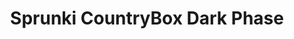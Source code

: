 ---
slug: sprunki-countrybox-dark-phase
title: Sprunki CountryBox Dark Phase
description: "Sprunki CountryBox Dark Phase is an exciting online game. Play for free directly in your browser!"
icon: /images/popular_mods/Sprunki CountryBox Dark Phase.png
url: https://wowtbc.net/sprunkin/countrybox-dark-phase/index.html
previewImage: /images/popular_mods/Sprunki CountryBox Dark Phase.png
type: popular mods

# SEO配置
seo:
  title: "Sprunki CountryBox Dark Phase - Play Free Online Game | Fun Browser Games"
  description: "Sprunki CountryBox Dark Phase - Play this fun online game for free in your browser. No download required!"
  ogImage: "/images/popular_mods/Sprunki CountryBox Dark Phase.png"
  keywords: "sprunki-countrybox-dark-phase, online game, browser game, free game, popular mods game, play online"

videoUrls:
  - https://www.youtube.com/embed/example1
  - https://www.youtube.com/embed/example2

whyPlay:
  title: "Why Play Sprunki CountryBox Dark Phase?"
  items:
    - "Immersive Gameplay: Sprunki CountryBox Dark Phase offers an engaging and immersive gaming experience that will keep you entertained for hours"
    - "Challenging Levels: Test your skills with increasingly difficult challenges and obstacles"
    - "Beautiful Graphics: Enjoy stunning visuals and smooth animations that bring the game world to life"
    - "Regular Updates: New content and features are added regularly to keep the game fresh and exciting"
    - "Free to Play: Experience all the fun without spending a penny"
    - "Community Features: Connect with other players, share strategies, and compete for high scores"
    - "Cross-Platform: Play on any device with a web browser, no downloads required"

features:
  title: "Key Features of Sprunki CountryBox Dark Phase"
  image: "/images/popular_mods/Sprunki CountryBox Dark Phase.png"
  items:
    - "Intuitive Controls: Easy to learn controls make Sprunki CountryBox Dark Phase accessible for players of all skill levels"
    - "Multiple Game Modes: Enjoy various gameplay options that provide different challenges and experiences"
    - "Character Customization: Personalize your gaming experience with unique characters and items"
    - "Achievement System: Complete special tasks to earn rewards and recognition"
    - "Leaderboards: Compete with players worldwide and see who can achieve the highest scores"

characteristics:
  title: "Game Characteristics"
  image: "/images/popular_mods/Sprunki CountryBox Dark Phase.png"
  items:
    - "Genre: Popular mods game with elements of strategy and skill"
    - "Difficulty: Suitable for both casual gamers and those seeking a challenge"
    - "Play Time: Quick sessions or extended gameplay, depending on your preference"
    - "Art Style: Vibrant and engaging visuals that enhance the gaming experience"
    - "Sound Design: Immersive audio that complements the gameplay perfectly"

info: "Sprunki CountryBox Dark Phase is an exciting online game that offers players a unique and engaging gaming experience. With its intuitive controls, stunning visuals, and challenging gameplay, Sprunki CountryBox Dark Phase provides hours of entertainment for players of all ages and skill levels. Whether you're looking for a quick gaming session during a break or an extended play session, Sprunki CountryBox Dark Phase delivers an immersive experience that will keep you coming back for more. The game features multiple levels of increasing difficulty, ensuring that players are constantly challenged as they progress. With regular updates adding new content and features, Sprunki CountryBox Dark Phase remains fresh and exciting, providing endless entertainment options for its growing community of players."

howToPlayIntro: "Welcome to Sprunki CountryBox Dark Phase! This guide will walk you through the basics and help you master the game. Whether you're a beginner or looking to improve your skills, these tips and instructions will enhance your gaming experience."

howToPlaySteps:
  - title: "Getting Started"
    description: "Begin your Sprunki CountryBox Dark Phase adventure by familiarizing yourself with the controls. Use your keyboard or mouse to navigate through the game interface. The tutorial will guide you through the basic mechanics and help you understand the objectives."
  - title: "Understanding the Objectives"
    description: "In Sprunki CountryBox Dark Phase, your main goal is to progress through levels by completing specific objectives. Each level presents unique challenges that require different strategies and approaches."
  - title: "Mastering the Controls"
    description: "Practice using the controls to improve your precision and reaction time. Sprunki CountryBox Dark Phase requires quick reflexes and strategic thinking to overcome obstacles and defeat opponents."
  - title: "Utilizing Power-ups"
    description: "Collect power-ups throughout the game to enhance your abilities and overcome difficult challenges. Each power-up offers unique advantages that can be crucial for success."
  - title: "Developing Strategies"
    description: "As you progress in Sprunki CountryBox Dark Phase, develop effective strategies for different scenarios. Analyze patterns, anticipate challenges, and adapt your approach to maximize your performance."

faq:
  title: "Frequently Asked Questions about Sprunki CountryBox Dark Phase"
  items:
    - question: "Is Sprunki CountryBox Dark Phase free to play?"
      answer: "Yes, Sprunki CountryBox Dark Phase is completely free to play directly in your web browser. No downloads or purchases are required to enjoy the full game experience."
    - question: "Can I play Sprunki CountryBox Dark Phase on mobile devices?"
      answer: "Yes, Sprunki CountryBox Dark Phase is optimized for both desktop and mobile play. You can enjoy the game on any device with a web browser and internet connection."
    - question: "Are there any in-game purchases?"
      answer: "While Sprunki CountryBox Dark Phase is free to play, there may be optional in-game purchases available for cosmetic items or additional features that don't affect core gameplay."
    - question: "How often is Sprunki CountryBox Dark Phase updated?"
      answer: "The developers regularly update Sprunki CountryBox Dark Phase with new content, features, and improvements based on player feedback and game performance."
    - question: "Can I play Sprunki CountryBox Dark Phase offline?"
      answer: "Currently, Sprunki CountryBox Dark Phase requires an internet connection to play as it's a browser-based online game."
    - question: "Is Sprunki CountryBox Dark Phase suitable for children?"
      answer: "Yes, Sprunki CountryBox Dark Phase is designed to be family-friendly and suitable for players of all ages."
    - question: "How do I report bugs or issues?"
      answer: "If you encounter any problems while playing Sprunki CountryBox Dark Phase, you can report them through the game's support page or contact the developers directly through their website."
    - question: "Still Have Questions?"
      answer: "If you have additional questions about Sprunki CountryBox Dark Phase that aren't covered in this FAQ, please visit our support center or contact our customer service team for assistance."
---